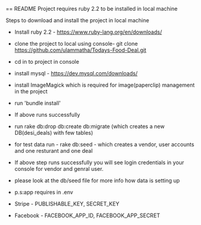 == README
Project requires ruby  2.2 to be installed in local machine

Steps to download and install the project in local machine

*  Install ruby 2.2 - https://www.ruby-lang.org/en/downloads/
* clone the project to local using console- git clone https://github.com/ulammatha/Todays-Food-Deal.git
* cd in to project in console
* install mysql - https://dev.mysql.com/downloads/
* install ImageMagick which is required for image(paperclip) management in the project
* run 'bundle install'
* If above runs successfully
* run rake db:drop db:create db:migrate (which creates a new DB(desi_deals) with few tables)
* for test data run - rake db:seed  - which creates a vendor, user accounts and one resturant and one deal
* If above step runs successfully you will see login credentials in your console for vendor and genral user.

* please look at the db/seed file for more info how data is setting up

* p.s:app requires in .env
* Stripe - PUBLISHABLE_KEY, SECRET_KEY
* Facebook - FACEBOOK_APP_ID, FACEBOOK_APP_SECRET
